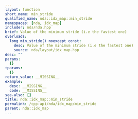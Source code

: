 ```yaml
---
layout: function
short_name: min_stride
qualified_name: nda::idx_map::min_stride
namespaces: [nda, idx_map]
includer: nda/nda.hpp
brief: Value of the minimum stride (i.e the fastest one)
overloads:
  long min_stride() noexcept const:
    desc: Value of the minimum stride (i.e the fastest one)
    source: nda/layout/idx_map.hpp
desc: ""
params:
  {}
tparams:
  {}
return_value: __MISSING__
example:
  desc: __MISSING__
  code: __MISSING__
see-also: []
title: nda::idx_map::min_stride
permalink: /cpp-api/nda/idx_map/min_stride
parent: nda::idx_map
...
```


